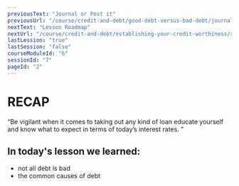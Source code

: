 ```yaml
---
previousText: "Journal or Post it"
previousUrl: "/course/credit-and-debt/good-debt-versus-bad-debt/journal-or-post-it"
nextText: "Lesson Roadmap"
nextUrl: "/course/credit-and-debt/establishing-your-credit-worthiness/roadmap"
lastLession: "true"
lastSession: "false"
courseModuleId: "6"
sessionId: "7"
pageId: "2"
---
```



# RECAP

<sparkle-character-intro position="right" character="jen">
“Be vigilant when it comes to taking out any kind of loan educate yourself and know what to expect in terms of today’s interest rates. 
”
</sparkle-character-intro>

## In today's lesson we learned:

- not all debt is bad
- the common causes of debt
